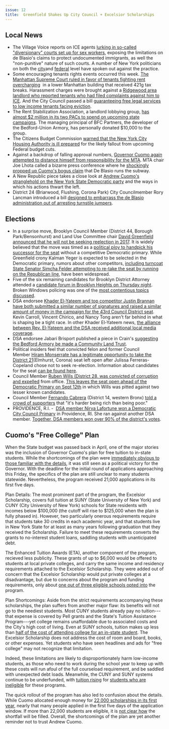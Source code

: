 ```yaml
---
issue: 12
title:  Greenfield Shakes Up City Council + Excelsior Scholarships
---
```


## Local News
* The Village Voice reports on ICE agents [lurking in so-called "diversionary" courts set up for sex workers](https://www.villagevoice.com/2017/07/18/ice-is-using-prostitution-diversion-courts-to-stalk-immigrants/), exposing the limitations on de Blasio's claims to protect undocumented immigrants, as well the "non-punitive" nature of such courts. A number of New York politicians on both the [city](http://www.nydailynews.com/new-york/council-speaker-lawyers-slam-ice-arrests-immigrants-court-article-1.3269986)and [federal](https://www.dnainfo.com/new-york/20170717/elmhurst/ice-immigration-customs-enforcement-queens-courts-policy) level have spoken out against the practice.
* Some encouraging tenants rights events occurred this week. [The Manhattan Supreme Court ruled in favor of tenants fighting rent overcharging](https://therealdeal.com/2017/07/19/tenants-win-421g-case-at-90-west-street/)  in a lower Manhattan building that received 421g tax breaks. Harassment charges were brought against a [Ridgewood area landlord who reported tenants who had filed complaints against him to ICE](http://bushwickdaily.com/bushwick/categories/news/4840-ridgewood-immigrant-tenant-harassment). And the City Council passed a bill [guaranteeing free legal services to low income tenants facing eviction](http://www.gothamgazette.com/city/7076-city-council-passes-right-to-counsel-for-low-income-tenants-in-housing-court).
* The Rent Stabilization Association, a landlord lobbying group, [has almost $2 million in its two PACs to spend on upcoming state campaigns](https://therealdeal.com/2017/07/17/rsa-has-nearly-2m-in-political-dry-powder/). The managing principal of BFC Partners, the developer of the Bedford-Union Armory, has personally donated $10,000 to the group.
* The Citizens Budget Commission [warned that the New York City Housing Authority is ill prepared](http://www.nydailynews.com/new-york/nycha-ill-prepared-impending-trump-budget-massacre-watchdog-article-1.3336446) for the likely fallout from upcoming Federal budget cuts.
* Against a backdrop of falling approval numbers, [Governor Cuomo again attempted to distance himself from responsibility for the MTA](http://gothamist.com/2017/07/20/obfuscatin_cuomo.php). MTA chair Joe Lhota called a bizarre press conference where he [shockingly propped up Cuomo's bogus claim](http://gothamist.com/2017/07/21/cuomo_lhota_subway_de_blasio.php) that De Blasio runs the subway.
* A New Republic piece takes a close look at [Andrew Cuomo's stranglehold on the New York State Democratic party](https://newrepublic.com/article/143869/andrew-cuomo-keeps-left-check) and the ways in which his actions thwart the left.
* District 24 (Briarwood, Flushing, Corona Park) City Councilmember Rory Lancman introduced a bill [designed to embarrass the de Blasio administration out of arresting turnstile jumpers](http://www.politico.com/states/new-york/city-hall/story/2017/07/19/councilman-hopes-bill-will-embarrass-administration-out-of-arresting-fare-beaters-113492).

## Elections
* In a surprise move, Brooklyn Council Member (District 44, Borough Park/Bensonhurst) and Land Use Committee chair [David Greenfield announced that he will not be seeking reelection in 2017](http://www.crainsnewyork.com/article/20170717/POLITICS/170719907). It is widely believed that the move was timed as a [political ploy to handpick his successor for the seat](http://www.kingscountypolitics.com/greenfield-picks-silent-yeger-successor/) without a competitive Democratic primary. While Greenfield crony Kalman Yeger is expected to be selected in the Democratic primary, rumors about other competitors, [including turncoat State Senator Simcha Felder attempting to re-take the seat by running on the Republican line](http://gothamist.com/2017/07/17/brooklyn_councilman_resigns_spares.php), have been widespread.
* Five of the six remaining candidates for Brooklyn District Attorney attended a [candidate forum in Brooklyn Heights on Thursday night](http://www.nydailynews.com/news/politics/brooklyn-da-candidates-talk-police-misconduct-forum-article-1.3343976). Broken Windows policing was one of the [most contentious topics discussed](http://www.brooklyneagle.com/articles/2017/7/21/tempers-flare-da-candidate-forum-brooklyn-heights).
* DSA endorsee [Khader El-Yateem and top competitor Justin Brannan have both submitted a similar number of signatures and raised a similar amount of money in the campaign for the 43rd Council District seat](http://www.kingscountypolitics.com/dem-district-43-city-council-race-petitioning-shows-no-clear-favorites/). Kevin Carroll, Vincent Chirico, and Nancy Tong aren't far behind in what is shaping be a tight race. In other Khader El-Yateem news, [the alliance between Rev. El-Yateem and the DSA received additional local media coverage](http://gothamist.com/2017/07/20/el_yateem_bay_ridge_dsa.php).
* DSA endorsee Jabari Brisport published a piece in Crain's [suggesting the Bedford Armory be made a Community Land Trust](http://www.crainsnewyork.com/article/20170720/OPINION/170719871/novel-solution-to-the-crown-heights-armory-fight).
* Political insiders feel that convicted felon and former Council Member [Hiram Monserrate has a legitimate opportunity to take the District 21](http://nypost.com/2017/07/18/dems-say-ex-con-monserrate-has-real-shot-to-win-old-council-seat/)(Elmhurst, Corona) seat left open after Julissa Ferreras-Copeland chose not to seek re-election. Information about candidates for the seat [can be found here](https://www.dnainfo.com/new-york/20170627/corona/julissa-ferreras-copeland-race-district-21-corona-east-elmhurst-city-council).
* Council Member [Ruben Wills (District 28, was convicted of corruption and expelled](http://www.nydailynews.com/new-york/queens-councilman-ruben-wills-found-guilty-corruption-trial-article-1.3343100?mc_cid=9f264cc5ed&mc_eid=1a9d72cbc4) from office. [This leaves the seat open ahead of the Democratic Primary on Sept 12th](http://qns.com/story/2017/07/21/queens-councilman-wills-convicted-public-corruption-expelled-office/) in which Wills was pitted against two lesser known candidates.
* Council Member [Fernando Cabrera](https://cmfernandocabrera.wordpress.com/) (District 14, western Bronx) [told a crowd of supporters](https://www.pastemagazine.com/articles/2017/07/democratic-councilman-fernando-cabrera-explains-it.html) that "it's harder being rich than being poor."
* PROVIDENCE, R.I. -  [DSA member Nirva Lafortune won a Democratic City Council Primary](http://wpri.com/2017/07/12/nirva-lafortune-wins-democratic-primary-in-providence-ward-3/) in Providence, RI. She ran against another DSA member. [Together, DSA members won over 90% of the district's votes](https://www.facebook.com/provDSA/posts/782616301900503).

## Cuomo's "Free College" Plan
When the State budget was passed back in April, one of the major stories was the inclusion of Governor Cuomo's plan for free tuition to in-state students. While the shortcomings of the plan were [immediately obvious to those familiar with the details](http://www.slate.com/blogs/moneybox/2017/04/10/new_york_state_makes_college_tuition_free_for_middle_class_students.html), it was still seen as a political victory for the Governor. With the deadline for the initial round of applications approaching this Friday, the specifics of the plan are still unclear to many students statewide. Nevertheless, the program received 21,000 applications in its first five days.

Plan Details: The most prominent part of the program, the Excelsior Scholarship, covers full tuition at SUNY (State University of New York) and CUNY (City University of New York) schools for State residents with incomes below $100,000 (the cutoff will rise to $125,000 when the plan is fully phased in). However, two particularly onerous requirements require that students take 30 credits in each academic year, and that students live in New York State for at least as many years following graduation that they received the Scholarship. Failure to meet these requirements converts the grants to no-interest student loans, saddling students with unanticipated debt.

The Enhanced Tuition Awards (ETA), another component of the program, recieved less publicity. These grants of up to $6,000 would be offered to students at local private colleges, and carry the same income and residency requirements attached to the Excelsior Scholarship. They were added out of concern that the Excelsior Scholarship would put private colleges at a disadvantage, but due to concerns about the program and funding requirements, only about [one out of three eligible schools opted into](https://www.insidehighered.com/news/2017/07/06/one-third-colleges-opt-new-student-aid-program-private-institutions-new-york-state) the program.

Plan Shortcomings: Aside from the strict requirements accompanying these scholarships, the plan suffers from another major flaw: its benefits will not go to the neediest students. Most CUNY students already pay no tuition---that expense is covered by Pell grants and the State's Tuition Assistance Program---yet college remains unaffordable due to associated costs and the City's high cost of living. Even at SUNY schools, tuition makes up less than [half of the cost of attending college for an in-state student](https://www.suny.edu/smarttrack/tuition-and-fees/). The Excelsior Scholarship does not address the cost of room and board, books, or other expenses. Yet students who have seen headlines and ads for "free college" may not recognize that limitation.

Indeed, these limitations are likely to disproportionately harm low-income students, as those who need to work during the school year to keep up with these costs will run afoul of the full courseload requirement, and be saddled with unexpected debt loads. Meanwhile, the CUNY and SUNY systems continue to be underfunded, with [tuition rising](http://www.whec.com/news/suny-tuition-students/4522240/) for [students who are ineligible](http://www.ourtimepress.com/council-member-inez-barrons-statement-on-proposed-cuny-tuition-hikes/) for these programs.

The quick rollout of the program has also led to confusion about the details. While Cuomo allocated enough money for [22,000 scholarships in its first year](https://www.insidehighered.com/news/2017/06/14/21000-apply-excelsior-scholarship-over-five-days), nearly that many people applied in the first five days of the application window. If more than 22,000 students are eligible, it is [not clear how](http://www.amny.com/news/free-college-tuition-via-new-york-state-excelsior-scholarship-gets-mixed-reviews-1.13420656) the shortfall will be filled. Overall, the shortcomings of the plan are yet another reminder not to trust Andrew Cuomo.
